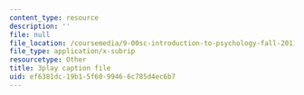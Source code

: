 ```yaml
---
content_type: resource
description: ''
file: null
file_location: /coursemedia/9-00sc-introduction-to-psychology-fall-2011/ef6381dc19b15f6099466c785d4ec6b7_SBrCPDC21f4.vtt
file_type: application/x-subrip
resourcetype: Other
title: 3play caption file
uid: ef6381dc-19b1-5f60-9946-6c785d4ec6b7
---
```

